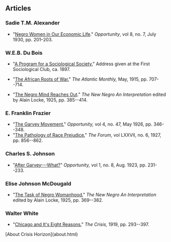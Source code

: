 


## Articles


### Sadie T.M. Alexander
* "[Negro Women in Our Economic Life](articles/negro_women.html)." <em>Opportunity</em>, vol 8, no. 7, July 1930, pp. 201–203.


### W.E.B. Du Bois
* "[A Program for a Sociological Society.](articles/program.html)" Address given at the First Sociological Club, ca. 1897.

* "[The African Roots of War.](articles/african_roots_of_war.html)" <em>The Atlantic Monthly,</em> May, 1915, pp. 707--714.
* "[The Negro Mind Reaches Out](articles/reaches.html)." <em>The New Negro An Interpretation</em> edited by Alain Locke, 1925, pp. 385--414.

### E. Franklin Frazier
* "[The Garvey Movement.](articles/garvey.html)" <em>Opportunity,</em> vol 4, no. 47, May 1926, pp. 346--348.
* "[The Pathology of Race Prejudice.](articles/pathology.html)" <em>The Forum,</em> vol LXXVII, no. 6, 1927, pp. 856--862.

### Charles S. Johnson
* "[After Garvey---What?](articles/after_garvey.html)" <em>Opportunity,</em> vol 1, no. 8, Aug. 1923, pp.  231--233.


### Elise Johnson McDougald
* "[The Task of Negro Womanhood.](articles/womanhood.html)" <em>The New Negro An Interpretation</em> edited by Alain Locke, 1925, pp. 369--382.


### Walter White
* "[Chicago and It's Eight Reasons.](articles/chicago.html)" <em>The Crisis,</em> 1919, pp. 293--397.


<p class="center"> [About <span class="">Crisis Horizon</span>](about.html)
